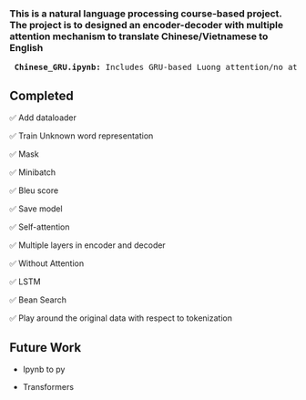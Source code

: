 ### This is a natural language processing course-based project. The project is to designed an encoder-decoder with multiple attention mechanism to translate Chinese/Vietnamese to English


<pre>
 <b>Chinese_GRU.ipynb:</b> Includes GRU-based Luong attention/no attention model for Chinese corpus
</pre>




## Completed
:white_check_mark: Add dataloader

:white_check_mark: Train Unknown word representation

:white_check_mark: Mask

:white_check_mark: Minibatch

:white_check_mark: Bleu score

:white_check_mark: Save model

:white_check_mark: Self-attention

:white_check_mark: Multiple layers in encoder and decoder

:white_check_mark: Without Attention

:white_check_mark: LSTM

:white_check_mark: Bean Search

:white_check_mark: Play around the original data with respect to tokenization


## Future Work
* Ipynb to py

* Transformers


